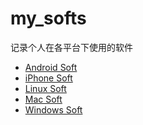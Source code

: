 my_softs
========

记录个人在各平台下使用的软件
* [Android Soft](https://github.com/zhaochunqi/my_softs/blob/master/android-soft.md)
* [iPhone Soft](https://github.com/zhaochunqi/my_softs/blob/master/iphone-soft.md)
* [Linux Soft](https://github.com/zhaochunqi/my_softs/blob/master/linux-soft.md)
* [Mac Soft](https://github.com/zhaochunqi/my_softs/blob/master/mac-soft.md)
* [Windows Soft](https://github.com/zhaochunqi/my_softs/blob/master/windows-soft.md)
